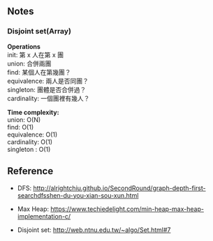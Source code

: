 
## Notes
### Disjoint set(Array)
**Operations**  
init: 第 x 人在第 x 團  
union: 合併兩團     
find: 某個人在第幾團？  
equivalence: 兩人是否同團？  
singleton: 團體是否合併過？  
cardinality: 一個團裡有幾人？  


**Time complexity:**  
union: O(N)  
find: O(1)  
equivalence: O(1)  
cardinality: O(1)  
singleton : O(1)  

## Reference
* DFS:  http://alrightchiu.github.io/SecondRound/graph-depth-first-searchdfsshen-du-you-xian-sou-xun.html
* Max Heap: https://www.techiedelight.com/min-heap-max-heap-implementation-c/

* Disjoint set: http://web.ntnu.edu.tw/~algo/Set.html#7